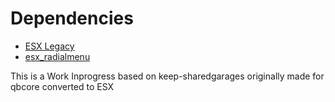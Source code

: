 # Dependencies

- [ESX Legacy]()
- [esx_radialmenu](https://github.com/aymannajim/esx_radialmenu)


This is a Work Inprogress based on keep-sharedgarages originally made for qbcore converted to ESX
